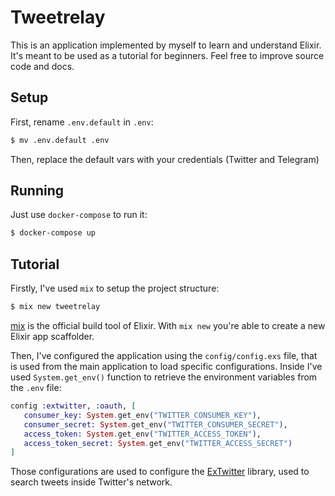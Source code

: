 # Tweetrelay
This is an application implemented by myself to learn and understand Elixir.
It's meant to be used as a tutorial for beginners.
Feel free to improve source code and docs.

## Setup
First, rename `.env.default` in `.env`:

```bash
$ mv .env.default .env
```

Then, replace the default vars with your credentials (Twitter and Telegram)

## Running
Just use `docker-compose` to run it:

```bash
$ docker-compose up
```

## Tutorial
Firstly, I've used `mix` to setup the project structure:

```bash
$ mix new tweetrelay
```

[mix](https://hexdocs.pm/mix/Mix.html) is the official build tool of Elixir.
With `mix new` you're able to create a new Elixir app scaffolder.

Then, I've configured the application using the `config/config.exs` file, that is used from the main application to load specific configurations.
Inside I've used `System.get_env()` function to retrieve the environment variables from the `.env` file:

```elixir
config :extwitter, :oauth, [
   consumer_key: System.get_env("TWITTER_CONSUMER_KEY"),
   consumer_secret: System.get_env("TWITTER_CONSUMER_SECRET"),
   access_token: System.get_env("TWITTER_ACCESS_TOKEN"),
   access_token_secret: System.get_env("TWITTER_ACCESS_SECRET")
]
```

Those configurations are used to configure the [ExTwitter](https://github.com/parroty/extwitter) library, used to search tweets inside Twitter's network.
